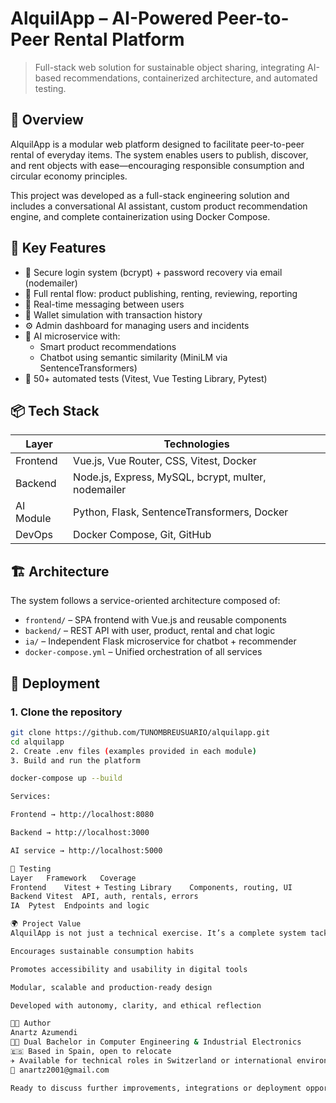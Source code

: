 # AlquilApp – AI-Powered Peer-to-Peer Rental Platform

> Full-stack web solution for sustainable object sharing, integrating AI-based recommendations, containerized architecture, and automated testing.

## 🚀 Overview

AlquilApp is a modular web platform designed to facilitate peer-to-peer rental of everyday items. The system enables users to publish, discover, and rent objects with ease—encouraging responsible consumption and circular economy principles.

This project was developed as a full-stack engineering solution and includes a conversational AI assistant, custom product recommendation engine, and complete containerization using Docker Compose.

## 🧠 Key Features

- 🔐 Secure login system (bcrypt) + password recovery via email (nodemailer)
- 🛒 Full rental flow: product publishing, renting, reviewing, reporting
- 💬 Real-time messaging between users
- 💼 Wallet simulation with transaction history
- ⚙️ Admin dashboard for managing users and incidents
- 🤖 AI microservice with:
  - Smart product recommendations
  - Chatbot using semantic similarity (MiniLM via SentenceTransformers)
- 🧪 50+ automated tests (Vitest, Vue Testing Library, Pytest)

## 📦 Tech Stack

| Layer       | Technologies                                           |
|-------------|--------------------------------------------------------|
| Frontend    | Vue.js, Vue Router, CSS, Vitest, Docker                |
| Backend     | Node.js, Express, MySQL, bcrypt, multer, nodemailer    |
| AI Module   | Python, Flask, SentenceTransformers, Docker            |
| DevOps      | Docker Compose, Git, GitHub                            |

## 🏗️ Architecture

The system follows a service-oriented architecture composed of:

- `frontend/` – SPA frontend with Vue.js and reusable components
- `backend/` – REST API with user, product, rental and chat logic
- `ia/` – Independent Flask microservice for chatbot + recommender
- `docker-compose.yml` – Unified orchestration of all services

## 🔧 Deployment

### 1. Clone the repository

```bash
git clone https://github.com/TUNOMBREUSUARIO/alquilapp.git
cd alquilapp
2. Create .env files (examples provided in each module)
3. Build and run the platform

docker-compose up --build

Services:

Frontend → http://localhost:8080

Backend → http://localhost:3000

AI service → http://localhost:5000

🧪 Testing
Layer	Framework	Coverage
Frontend	Vitest + Testing Library	Components, routing, UI
Backend	Vitest	API, auth, rentals, errors
IA	Pytest	Endpoints and logic

🌍 Project Value
AlquilApp is not just a technical exercise. It’s a complete system tackling real-world needs:

Encourages sustainable consumption habits

Promotes accessibility and usability in digital tools

Modular, scalable and production-ready design

Developed with autonomy, clarity, and ethical reflection

🧑‍💻 Author
Anartz Azumendi
👨‍🎓 Dual Bachelor in Computer Engineering & Industrial Electronics
🇪🇸 Based in Spain, open to relocate
✈️ Available for technical roles in Switzerland or international environments
📧 anartz2001@gmail.com

Ready to discuss further improvements, integrations or deployment opportunities.

